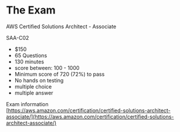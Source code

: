 # The Exam

AWS Certified Solutions Architect - Associate

SAA-C02

- $150
- 65 Questions
- 130 minutes
- score between: 100 - 1000
- Minimum score of 720 (72%) to pass
- No hands on testing
- multiple choice
- multiple answer

Exam information<br>
[https://aws.amazon.com/certification/certified-solutions-architect-associate/](https://aws.amazon.com/certification/certified-solutions-architect-associate/)

